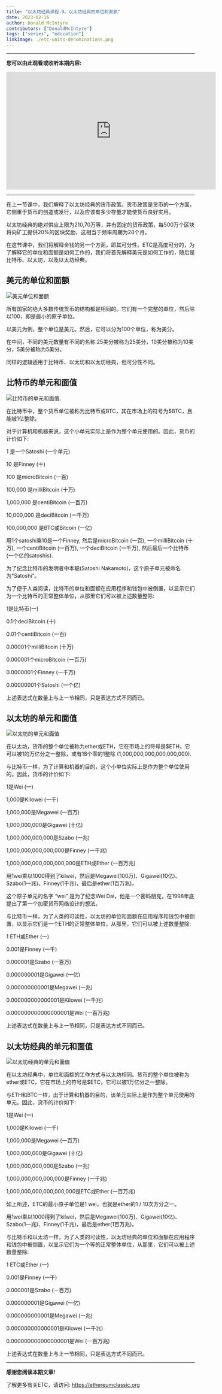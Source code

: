 ```yaml
---
title: "以太坊经典课程:9。以太坊经典的单位和面额"
date: 2023-02-16
author: Donald McIntyre
contributors: ["DonaldMcIntyre"]
tags: ["series", "education"]
linkImage: ./etc-units-denominations.png
---
```


---
**您可以由此观看或收听本期内容:**

<iframe width="560" height="315" src="https://www.youtube.com/embed/D31MuLYrW94" title="YouTube video player" frameborder="0" allow="accelerometer; autoplay; clipboard-write; encrypted-media; gyroscope; picture-in-picture; web-share" allowfullscreen></iframe>

---

在上一节课中，我们解释了以太坊经典的货币政策。货币政策是货币的一个方面，它侧重于货币的创造或发行，以及应该有多少存量才能使货币良好实用。

以太坊经典的绝对供应上限为210,70万等，并有固定的货币政策，每500万个区块将向矿工提供20%的区块奖励，这相当于频率周期为28个月。

在这节课中，我们将解释金钱的另一个方面，即其可分性。ETC是高度可分的，为了解释它的单位和面额是如何工作的，我们将首先解释美元是如何工作的，随后是比特币、以太坊，以及以太坊经典。

## 美元的单位和面额

![美元单位和面额](./dollar.png)

所有国家的绝大多数传统货币的结构都是相同的。它们有一个完整的单位，然后除以100，即是最小的原子单位。

以美元为例，整个单位是美元。然后，它可以分为100个单位，称为美分。

在中间，不同的美元数量有不同的名称:25美分被称为25美分，10美分被称为10美分，5美分被称为5美分。

同样的逻辑适用于比特币、以太坊和以太坊经典，但可分性不同。

## 比特币的单元和面值

![比特币的单元和面值.](./bitcoin.png)

在比特币中，整个货币单位被称为比特币或BTC，其在市场上的符号为$BTC，且能被1亿整除。

对于计算机和机器来说，这个小单元实际上是作为整个单元使用的。因此，货币的计价如下:

1 是一个Satoshi (一个单元)

10 是Finney (十)

100 是microBitcoin (一百)

100,000 是milliBitcoin (十万)

1,000,000 是centiBitcoin (一百万)

10,000,000 是deciBitcoin (一千万)

100,000,000 是BTC或Bitcoin (一亿)

用1个satoshi乘10是一个Finney, 然后是microBitcoin (一百), 一个milliBitcoin (十万), 一个centiBitcoin (一百万), 一个deciBitcoin (一千万), 然后最后一个比特币(一个亿的satoshis).

为了纪念比特币的发明者中本聪(Satoshi Nakamoto)，这个原子单元被命名为“Satoshi”。

为了便于人类阅读，比特币的单位和面额在应用程序和钱包中被倒置，以显示它们为一个比特币的正常整体单位，从那里它们可以被上述数量整除:

1是比特币(一)

0.1个deciBitcoin (十)

0.01个centiBitcoin (一百)

0.00001个milliBitcoin (十万)

0.000001个microBitcoin (一百万)

0.0000001个Finney (一千万)

0.00000001个Satoshi (一个亿)

上述表达式在数量上与上一节相同，只是表达方式不同而已。

## 以太坊的单元和面值

![以太坊的单元和面值](./ethereum.png)

在以太坊，货币的整个单位被称为ether或ETH，它在市场上的符号是$ETH，它可以被1的万亿分之一整除，或有18个零的1整除 (1,000,000,000,000,000,000).

与比特币一样，为了计算和机器的目的，这个小单位实际上是作为整个单位使用的。因此，货币的计价如下:

1是Wei (一)

1,000是Kilowei (一千)

1,000,000是Megawei (一百万)

1,000,000,000是Gigawei (十亿)

1,000,000,000,000是Szabo (一兆)

1,000,000,000,000,000是Finney (一千兆)

1,000,000,000,000,000,000是ETH或Ether (一百万兆)

用1wei乘以1000得到了kilwei，然后是Megawei(100万)、Gigawei(10亿)、Szabo(1一兆)、Finney(1千兆)，最后是ether(1百万兆)。

这个原子单元的名字 “wei” 是为了纪念Wei Dai，他是一个密码朋克，在1998年底提出了第一个加密货币网络设计的想法。

与比特币一样，为了人类的可读性，以太坊的单位和面额在应用程序和钱包中被倒置，以显示它们是一个ETH的正常整体单位，从那里，它们可以被上述数量整除:

1 ETH或Ether (一)

0.001是Finney (一千)

0.000001是Szabo (一百万)

0.000000001是Gigawei (一亿)

0.000000000001是Megawei (一兆)

0.000000000000001是Kilowei (一千兆)

0.000000000000000001是Wei (一百万兆)

上述表达式在数量上与上一节相同，只是表达方式不同而已。

## 以太坊经典的单元和面值

![以太坊经典的单元和面值](./ethereum-classic.png)

在以太坊经典中，单位和面额的工作方式与以太坊相同。货币的整个单位被称为ether或ETC，它在市场上的符号是$ETC，它可以被1万亿分之一整除。

与ETH和BTC一样，出于计算和机器的目的，该单元实际上是作为整个单元使用的单元。因此，货币的计价如下:

1是Wei (一)

1,000是Kilowei (一千)

1,000,000是Megawei (一百万)

1,000,000,000是Gigawei (十亿)

1,000,000,000,000是Szabo (一兆)

1,000,000,000,000,000是Finney (一千兆)

1,000,000,000,000,000,000是ETC或Ether (一百万兆)

如上所述，ETC的最小原子单位是1 wei，也就是ether的1 / 10次方分之一。

用1wei乘以1000得到了kilwei，然后是Megawei(100万)、Gigawei(10亿)、Szabo(1一兆)、Finney(1千兆)，最后是ether(1百万兆)。

与比特币和以太坊一样，为了人类的可读性，以太坊经典的单位和面额在应用程序和钱包中被倒置，以显示它们为一个等的正常整体单位，从那里，它们可以被上述数量整除:

1 ETC或Ether (一)

0.001是Finney (一千)

0.000001是Szabo (一百万)

0.000000001是Gigawei (一亿)

0.000000000001是Megawei (一兆)

0.000000000000001是Kilowei (一千兆)

0.000000000000000001是Wei (一百万兆)

上述表达式在数量上与上一节相同，只是表达方式不同而已。

---

**感谢您阅读本期文章!**

了解更多有关ETC，请访问: https://ethereumclassic.org
